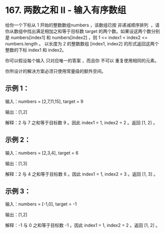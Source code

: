 # 167. 两数之和 II - 输入有序数组
给你一个下标从 1 开始的整数数组numbers ，该数组已按 非递减顺序排列  ，请你从数组中找出满足相加之和等于目标数 target 的两个数。如果设这两个数分别是 numbers[index1] 和 numbers[index2] ，则 1 <= index1 < index2 <= numbers.length 。 以长度为 2 的整数数组 [index1, index2] 的形式返回这两个整数的下标 index1 和 index2。


你可以假设每个输入 只对应唯一的答案 ，而且你 不可以 重复使用相同的元素。

你所设计的解决方案必须只使用常量级的额外空间。


## 示例 1：

输入：numbers = [2,7,11,15], target = 9

输出：[1,2]

解释：2 与 7 之和等于目标数 9 。因此 index1 = 1, index2 = 2 。返回 [1, 2] 。
## 示例 2：

输入：numbers = [2,3,4], target = 6

输出：[1,3]

解释：2 与 4 之和等于目标数 6 。因此 index1 = 1, index2 = 3 。返回 [1, 3] 。

## 示例 3：

输入：numbers = [-1,0], target = -1

输出：[1,2]

解释：-1 与 0 之和等于目标数 -1 。因此 index1 = 1, index2 = 2 。返回 [1, 2] 。

